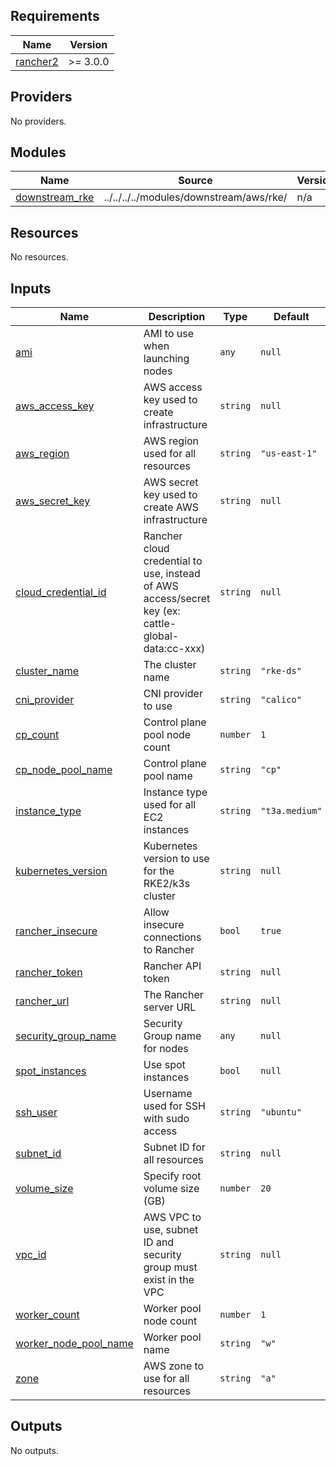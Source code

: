 ## Requirements

| Name | Version |
|------|---------|
| <a name="requirement_rancher2"></a> [rancher2](#requirement\_rancher2) | >= 3.0.0 |

## Providers

No providers.

## Modules

| Name | Source | Version |
|------|--------|---------|
| <a name="module_downstream_rke"></a> [downstream\_rke](#module\_downstream\_rke) | ../../../../modules/downstream/aws/rke/ | n/a |

## Resources

No resources.

## Inputs

| Name | Description | Type | Default | Required |
|------|-------------|------|---------|:--------:|
| <a name="input_ami"></a> [ami](#input\_ami) | AMI to use when launching nodes | `any` | `null` | no |
| <a name="input_aws_access_key"></a> [aws\_access\_key](#input\_aws\_access\_key) | AWS access key used to create infrastructure | `string` | `null` | no |
| <a name="input_aws_region"></a> [aws\_region](#input\_aws\_region) | AWS region used for all resources | `string` | `"us-east-1"` | no |
| <a name="input_aws_secret_key"></a> [aws\_secret\_key](#input\_aws\_secret\_key) | AWS secret key used to create AWS infrastructure | `string` | `null` | no |
| <a name="input_cloud_credential_id"></a> [cloud\_credential\_id](#input\_cloud\_credential\_id) | Rancher cloud credential to use, instead of AWS access/secret key (ex: cattle-global-data:cc-xxx) | `string` | `null` | no |
| <a name="input_cluster_name"></a> [cluster\_name](#input\_cluster\_name) | The cluster name | `string` | `"rke-ds"` | no |
| <a name="input_cni_provider"></a> [cni\_provider](#input\_cni\_provider) | CNI provider to use | `string` | `"calico"` | no |
| <a name="input_cp_count"></a> [cp\_count](#input\_cp\_count) | Control plane pool node count | `number` | `1` | no |
| <a name="input_cp_node_pool_name"></a> [cp\_node\_pool\_name](#input\_cp\_node\_pool\_name) | Control plane pool name | `string` | `"cp"` | no |
| <a name="input_instance_type"></a> [instance\_type](#input\_instance\_type) | Instance type used for all EC2 instances | `string` | `"t3a.medium"` | no |
| <a name="input_kubernetes_version"></a> [kubernetes\_version](#input\_kubernetes\_version) | Kubernetes version to use for the RKE2/k3s cluster | `string` | `null` | no |
| <a name="input_rancher_insecure"></a> [rancher\_insecure](#input\_rancher\_insecure) | Allow insecure connections to Rancher | `bool` | `true` | no |
| <a name="input_rancher_token"></a> [rancher\_token](#input\_rancher\_token) | Rancher API token | `string` | `null` | no |
| <a name="input_rancher_url"></a> [rancher\_url](#input\_rancher\_url) | The Rancher server URL | `string` | `null` | no |
| <a name="input_security_group_name"></a> [security\_group\_name](#input\_security\_group\_name) | Security Group name for nodes | `any` | `null` | no |
| <a name="input_spot_instances"></a> [spot\_instances](#input\_spot\_instances) | Use spot instances | `bool` | `null` | no |
| <a name="input_ssh_user"></a> [ssh\_user](#input\_ssh\_user) | Username used for SSH with sudo access | `string` | `"ubuntu"` | no |
| <a name="input_subnet_id"></a> [subnet\_id](#input\_subnet\_id) | Subnet ID for all resources | `string` | `null` | no |
| <a name="input_volume_size"></a> [volume\_size](#input\_volume\_size) | Specify root volume size (GB) | `number` | `20` | no |
| <a name="input_vpc_id"></a> [vpc\_id](#input\_vpc\_id) | AWS VPC to use, subnet ID and security group must exist in the VPC | `string` | `null` | no |
| <a name="input_worker_count"></a> [worker\_count](#input\_worker\_count) | Worker pool node count | `number` | `1` | no |
| <a name="input_worker_node_pool_name"></a> [worker\_node\_pool\_name](#input\_worker\_node\_pool\_name) | Worker pool name | `string` | `"w"` | no |
| <a name="input_zone"></a> [zone](#input\_zone) | AWS zone to use for all resources | `string` | `"a"` | no |

## Outputs

No outputs.
